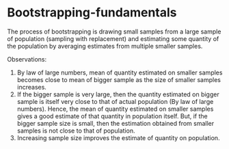 # Bootstrapping-fundamentals

The process of bootstrapping is drawing small samples from a large sample of population (sampling with replacement) and estimating some quantity of the population by averaging estimates from multiple smaller samples.

Observations: 
1. By law of large numbers, mean of quantity estimated on smaller samples becomes close to mean of bigger sample as the size of smaller samples increases.
2. If the bigger sample is very large, then the quantity estimated on bigger sample is itself very close to that of actual population (By law of large numbers). Hence, the mean of quantity estimated on smaller samples gives a good estimate of that quantity in population itself. But, if the bigger sample size is small, then the estimation obtained from smaller samples is not close to that of population.
3. Increasing sample size improves the estimate of quantity on population.